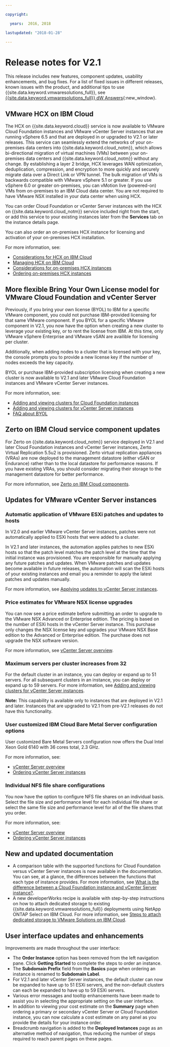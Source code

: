```yaml
---

copyright:

  years:  2016, 2018

lastupdated: "2018-01-28"

---
```


# Release notes for V2.1

This release includes new features, component updates, usability enhancements, and bug fixes. For a list of fixed issues in different releases, known issues with the product, and additional tips to use {{site.data.keyword.vmwaresolutions_full}}, see [{{site.data.keyword.vmwaresolutions_full}} dW Answers](https://developer.ibm.com/answers/topics/cloudvmw/){:new_window}.

<!--## Spectre and Meltdown remediation

{{site.data.keyword.vmwaresolutions_full}} has released patches from VMware in response to the vulnerabilities known as Spectre and Meltdown (CVE-2017-5753, CVE-2017-5715 and CVE-2017-5754).

* CVEID: [CVE-2017-5753](http://cve.mitre.org/cgi-bin/cvename.cgi?name=CVE-2017-5753)
* CVEID: [CVE-2017-5715](http://cve.mitre.org/cgi-bin/cvename.cgi?name=CVE-2017-5715)
* CVEID: [CVE-2017-5754](http://cve.mitre.org/cgi-bin/cvename.cgi?name=CVE-2017-5754)

For more information, see [Addressing Spectre and Meltdown vulnerabilities](../vmonic/trbl_fix_spectre.html).-->

## VMware HCX on IBM Cloud

The HCX on {{site.data.keyword.cloud}} service is now available to VMware Cloud Foundation instances and VMware vCenter Server instances that are running vSphere 6.5 and that are deployed in or upgraded to V2.1 or later releases. This service can seamlessly extend the networks of your on-premises data centers into {{site.data.keyword.cloud_notm}}, which allows bi-directional migration of virtual machines (VMs) between your on-premises data centers and {{site.data.keyword.cloud_notm}} without any change. By establishing a layer 2 bridge, HCX leverages WAN optimization, deduplication, compression, and encryption to more quickly and securely migrate data over a Direct Link or VPN tunnel. The bulk migration of VMs is backwards compatible with VMware vSphere 5.1 or greater. If you use vSphere 6.0 or greater on-premises, you can vMotion live (powered-on) VMs from on-premises to an IBM Cloud data center. You are not required to have VMware NSX installed in your data center when using HCX.

You can order Cloud Foundation or vCenter Server instances with the HCX on {{site.data.keyword.cloud_notm}} service included right from the start, or add this service to your existing instances later from the **Services** tab on the instance details page.

You can also order an on-premises HCX instance for licensing and activation of your on-premises HCX installation.

For more information, see:
* [Considerations for HCX on IBM Cloud](../services/hcx_considerations.html)
* [Managing HCX on IBM Cloud](../services/managinghcx.html)
* [Considerations for on-premises HCX instances](../services/standalone_considerations.html)
* [Ordering on-premises HCX instances](../services/standalone_orderingserviceinstances.html)

## More flexible Bring Your Own License model for VMware Cloud Foundation and vCenter Server

Previously, if you bring your own license (BYOL) to IBM for a specific VMware component, you could not purchase IBM-provided licensing for that same VMware component. If you BYOL for a specific VMware component in V2.1, you now have the option when creating a new cluster to leverage your existing key, or to rent the license from IBM. At this time, only VMware vSphere Enterprise and VMware vSAN are availible for licensing per cluster.

Additionally, when adding nodes to a cluster that is licensed with your key, the console prompts you to provide a new license key if the number of nodes exceeds the key capacity.

BYOL or purchase IBM-provided subscription licensing when creating a new cluster is now available to V2.1 and later VMware Cloud Foundation instances and VMware vCenter Server instances.

For more information, see:

* [Adding and viewing clusters for Cloud Foundation instances](../sddc/sd_addingviewingclusters.html)
* [Adding and viewing clusters for vCenter Server instances](../vcenter/vc_addingviewingclusters.html)
* [FAQ about BYOL](../vmonic/faq_byol.html)

## Zerto on IBM Cloud service component updates

For Zerto on {{site.data.keyword.cloud_notm}} service deployed in V2.1 and later Cloud Foundation instances and vCenter Server instances, Zerto Virtual Replication 5.5u2 is provisioned. Zerto virtual replication appliances (VRAs) are now deployed to the management datastore (either vSAN or Endurance) rather than to the local datastore for performance reasons. If you have existing VRAs, you should consider migrating their storage to the management datastore for better performance.

For more information, see [Zerto on IBM Cloud components](../services/addingzertodr.html).

## Updates for VMware vCenter Server instances

### Automatic application of VMware ESXi patches and updates to hosts

In V2.0 and earlier VMware vCenter Server instances, patches were not automatically applied to ESXi hosts that were added to a cluster.

In V2.1 and later instances, the automation applies patches to new ESXi hosts so that the patch level matches the patch level at the time that the initial instance was provisioned. You are responsible for manually applying any future patches and updates.
When VMware patches and updates become available in future releases, the automation will scan the ESXi hosts of your existing instances and email you a reminder to apply the latest patches and updates manually.

For more information, see [Applying updates to vCenter Server instances](​​​​​../vcenter/vc_applyingupdates.html).

### Price estimates for VMware NSX license upgrades

You can now see a price estimate before submitting an order to upgrade to the VMware NSX Advanced or Enterprise edition. The pricing is based on the number of ESXi hosts in the vCenter Server instance. This purchase only changes the NSX license key and upgrades your VMware NSX Base edition to the Advanced or Enterprise edition. The purchase does not upgrade the NSX software version.

For more information, see [vCenter Server overview](../vcenter/vc_vcenterserveroverview.html).

### Maximum servers per cluster increases from 32

For the default cluster in an instance, you can deploy or expand up to 51 servers. For all subsequent clusters in an instance, you can deploy or expand up to 59 servers. For more information, see [Adding and viewing clusters for vCenter Server instances](../vcenter/vc_addingviewingclusters.html).

**Note:** This capability is available only to instances that are deployed in V2.1 and later. Instances that are upgraded to V2.1 from pre-V2.1 releases do not have this functionality.

### User customized IBM Cloud Bare Metal Server configuration options

User customized Bare Metal Servers configuration now offers the Dual Intel Xeon Gold 6140 with 36 cores total, 2.3 GHz.

For more information, see:
* [vCenter Server overview](../vcenter/vc_vcenterserveroverview.html)
* [Ordering vCenter Server instances](../vcenter/vc_orderinginstance.html)

### Individual NFS file share configurations

You now have the option to configure NFS file shares on an individual basis. Select the file size and performance level for each individual file share or select the same file size and performance level for all of the file shares that you order.

For more information, see:
* [vCenter Server overview](../vcenter/vc_vcenterserveroverview.html)
* [Ordering vCenter Server instances](../vcenter/vc_orderinginstance.html)

## New and updated documentation

* A comparison table with the supported functions for Cloud Foundation versus vCenter Server instances is now available in the documentation. You can see, at a glance, the differences between the functions that each type of instance provides. For more information, see [What is the difference between a Cloud Foundation instance and vCenter Server instance?](faq.html#what-is-the-difference-between-a-cloud-foundation-instance-and-vcenter-server-instance-).
* A new developerWorks recipe is available with step-by-step instructions on how to attach dedicated storage to existing {{site.data.keyword.vmwaresolutions_full}} deployments using NetApp ONTAP Select on IBM Cloud. For more information, see [Steps to attach dedicated storage to VMware Solutions on IBM  Cloud](https://developer.ibm.com/recipes/tutorials/steps-to-attach-dedicated-storage-to-existing-ic4v-deployments-on-ibm-cloud/).

## User interface updates and enhancements

Improvements are made throughout the user interface:

* The **Order Instance** option has been removed from the left navigation pane. Click **Getting Started** to complete the steps to order an instance.
* The **Subdomain Prefix** field from the **Basics** page when ordering an instance is renamed to **Subdomain Label**.
* For V2.1 and later vCenter Server instances, the default cluster can now be expanded to have up to 51 ESXi servers, and the non-default clusters can each be expanded to have up to 59 ESXi servers.
* Various error messages and tooltip enhancements have been made to assist you in selecting the appropriate setting on the user interface.
* In addition to viewing your cost estimate on the **Summary** page when ordering a primary or secondary vCenter Server or Cloud Foundation instance, you can now calculate a cost estimate on any panel as you provide the details for your instance order.
* Breadcrumb navigation is added to the **Deployed Instances** page as an alternative method of navigation, thus reducing the number of steps required to reach parent pages on these pages.
